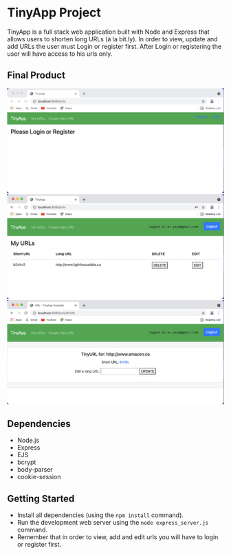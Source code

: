 # TinyApp Project

TinyApp is a full stack web application built with Node and Express that allows users to shorten long URLs (à la bit.ly).
In order to view, update and add URLs the user must Login or register first. After Login or registering the user will have access to his urls only. 

## Final Product

!["Screenshot of the urls screen for a non user"](https://github.com/EttyDaniel/tinyapp/blob/b4424ad533a0482fabaaf4def6c917e6d9c4efd4/docs/urlsMain.png)
!["Screenshot of the urls screen for a signed in user and his urls"](https://github.com/EttyDaniel/tinyapp/blob/b4424ad533a0482fabaaf4def6c917e6d9c4efd4/docs/urlsMainForUser.png)
!["Screenshot of the new url just added by the user"](https://github.com/EttyDaniel/tinyapp/blob/b4424ad533a0482fabaaf4def6c917e6d9c4efd4/docs/newUrlAdded.png)

## Dependencies

- Node.js
- Express
- EJS
- bcrypt
- body-parser
- cookie-session

## Getting Started

- Install all dependencies (using the `npm install` command).
- Run the development web server using the `node express_server.js` command.
- Remember that in order to view, add and edit urls you will have to login or register first.